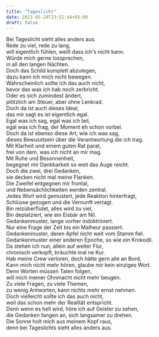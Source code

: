 ```yaml
---
title: "Tageslicht"
date: 2023-05-28T23:52:44+03:00
draft: false
---
```


Bei Tageslicht sieht alles anders aus.  
Rede zu viel, rede zu lang,  
will eigentlich fühlen, weiß dass ich's nicht kann.  
Würde mich gerne lossprechen,  
in all den langen Nächten.  
Doch das Schild komplett abzulegen,  
dazu kann ich mich nicht bewegen.  
Wahrscheinlich sollte ich das auch nicht,  
bevor das was ich hab noch zerbricht.  
Oder es sich zumindest ändert,  
plötzlich am Steuer, aber ohne Lenkrad.  
Doch da ist auch dieses Ideal,  
das mir sagt es ist eigentlich egal.  
Egal was ich sag, egal was ich teil,  
egal was ich frag, der Moment eh schon vorbei.  
Doch da ist ebenso diese Art, wie ich was sag,  
dieses Bewusstsein über die Verantwortung die ich trag.  
Mit Klarheit und einem guten Rat parat,  
frei von dem, was ich nicht an mir mag.  
Mit Ruhe und Besonnenheit,  
begegnet mir Dankbarkeit so weit das Auge reicht.  
Doch die zwei, drei Gedanken,  
sie decken nicht mal meine Flanken.  
Die Zweifel entgegnen mir frontal,  
und Nebensächlichkeiten werden zentral.  
Jedes Wort wird gemustert, jede Reaktion hinterfragt,  
Schlüsse gezogen und die Vernunft vertagt.  
Bin reizüberflutet, alles wird zu viel,  
Bin deplatziert, wie ein Eisbär am Nil.  
Gedankenmuster, lange vorher indoktriniert.  
Nur eine Frage der Zeit bis ein Malheur passiert.  
Gedankenmuster, deren Apfel nicht weit vom Stamm fiel.  
Gedankenmuster einer anderen Epoche, so wie ein Krokodil.  
Da stehen ich nun, allein auf weiter Flur,  
chronisch verkopft, bräuchte mal ne Kur.  
Hab meine Crew verloren, doch hätte gern alle an Bord,  
Kann mich nicht mehr hören, glaube mir kein einziges Wort.  
Denn Worten müssen Taten folgen,  
will mich meiner Ohnmacht nicht mehr beugen.  
Zu viele Fragen, zu viele Themen,  
zu wenig Antworten, kann nichts mehr ernst nehmen.  
Doch vielleicht sollte ich das auch nicht,  
weil das schon mehr der Realität entspricht.  
Denn wenn es hell wird, höre ich auf Geister zu sehen,  
die Gedanken fangen an, sich langsamer zu drehen.  
Die Sonne holt mich aus meinem Kopf raus,  
denn bei Tageslichts sieht alles anders aus.